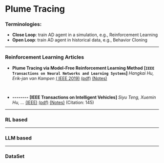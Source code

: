 # Plume Tracing 


### Terminologies:
- **Close Loop**: train AD agent in a simulation, e.g., Reinforcement Learning
- **Open Loop**: train AD agent in historical data, e.g., Behavior Cloning


---

### Reinforcement Learning Articles

- **Plume Tracing via Model-Free Reinforcement Learning Method**
 **[`IEEE Transactions on Neural Networks and Learning Systems`]** *Hangkai Hu, Erik-jan van Kampen* [( IEEE 2019)](https://ieeexplore.ieee.org/document/8598800) [(pdf)](https://github.com/khanRmahmud/PaperNotes/blob/main/Paper%20Reading/Reinforcement%20Learning/paper-pdf/Plume_Tracing_via_Model-Free_Reinforcement_Learning_Method.pdf) [(Notes)](./Reinforcement%20Learning/plumeTracingDDPG.md)


<br />

- **--------**
**[IEEE Transactions on Intelligent Vehicles]** *Siyu Teng, Xuemin Hu, ...* [(IEEE)](https://ieeexplore.ieee.org/stamp/stamp.jsp?tp=&arnumber=10122127) [(pdf)](./Survey/Motion_Planning_for_Autonomous_Driving_The_State_of_the_Art_and_Future_Perspectives.pdf) [(Notes)](./AD_notes/motion_planning_survey.md) (Citation: 145)




---

### RL based




---

### LLM based




---

### DataSet


